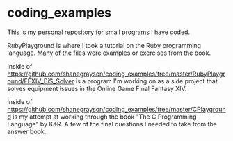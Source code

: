 # coding_examples
This is my personal repository for small programs I have coded.

RubyPlayground is where I took a tutorial on the Ruby programming language. Many of the files were examples or exercises from the book.

Inside of https://github.com/shanegrayson/coding_examples/tree/master/RubyPlayground/FFXIV_BiS_Solver is a program I'm working on as a side project that solves equipment issues in the Online Game Final Fantasy XIV.

Inside of https://github.com/shanegrayson/coding_examples/tree/master/CPlayground is my attempt at working through the book "The C Programming Language" by K&R. A few of the final questions I needed to take from the answer book.